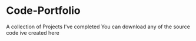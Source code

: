 # Code-Portfolio
A collection of Projects I've completed
You can download any of the source code ive created here
